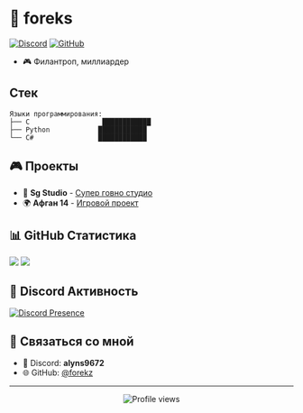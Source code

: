 # 💫 foreks

[![Discord](https://img.shields.io/badge/Discord-%237289DA.svg?logo=discord&logoColor=white)](https://discord.com/users/alyns9672) 
[![GitHub](https://img.shields.io/badge/GitHub-100000?logo=github&logoColor=white)](https://github.com/forekz)

- 🎮 Филантроп, миллиардер

## Стек
```text
Языки программирования:
├── C                  ████████████ 
├── Python            ████████████
└── C#                ████████████
```

## 🎮 Проекты
- 🎯 **Sg Studio** - [Супер говно студио ](https://discord.gg/sgstudio)
- 🌍 **Афган 14** - [Игровой проект](https://discord.gg/sgstudio)

## 📊 GitHub Статистика
![](https://github-readme-stats.vercel.app/api?username=forekz&theme=dark&hide_border=false&include_all_commits=true&count_private=true)
![](https://github-readme-streak-stats.herokuapp.com/?user=forekz&theme=dark&hide_border=false)

## 🎵 Discord Активность
[![Discord Presence](https://lanyard.cnrad.dev/api/alyns9672)](https://discord.com/users/alyns9672)

## 📱 Связаться со мной
- 💬 Discord: **alyns9672**
- 🌐 GitHub: [@forekz](https://github.com/forekz)

---

<p align="center">
  <img src="https://komarev.com/ghpvc/?username=forekz&color=blueviolet" alt="Profile views" />
</p>
